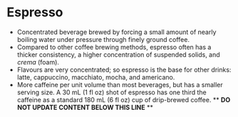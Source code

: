 Espresso
========

* Concentrated beverage brewed by forcing a small amount of nearly boiling water under pressure through finely ground coffee.
* Compared to other coffee brewing methods, espresso often has a thicker consistency, a higher concentration of suspended solids, and _crema_ (foam).
* Flavours are very concentrated; so espresso is the base for other drinks: latte, cappuccino, macchiato, mocha, and americano.
* More caffeine per unit volume than most beverages, but has a smaller serving size. A 30 mL (1 fl oz) shot of espresso has one third the caffeine as a standard 180 mL (6 fl oz) cup of drip-brewed coffee.
** **DO NOT UPDATE CONTENT BELOW THIS LINE** **

